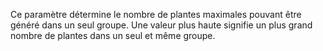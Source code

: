 Ce paramètre détermine le nombre de plantes maximales pouvant être généré dans un seul groupe. Une valeur plus haute 
signifie un plus grand nombre de plantes dans un seul et même groupe.